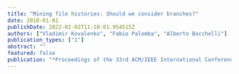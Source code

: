 ```yaml
---
title: "Mining file histories: Should we consider branches?"
date: 2018-01-01
publishDate: 2022-02-02T11:10:01.954515Z
authors: ["Vladimir Kovalenko", "Fabio Palomba", "Alberto Bacchelli"]
publication_types: ["1"]
abstract: ""
featured: false
publication: "*Proceedings of the 33rd ACM/IEEE International Conference on Automated Software Engineering*"
---
```


